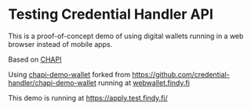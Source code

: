 # Testing Credential Handler API

This is a proof-of-concept demo of using digital wallets running in a web browser instead of mobile apps.

Based on [CHAPI](https://w3c-ccg.github.io/credential-handler-api/)

Using [chapi-demo-wallet](https://github.com/FindyFi/chapi-demo-wallet) forked from https://github.com/credential-handler/chapi-demo-wallet running at [webwallet.findy.fi](https://webwallet.findy.fi/)

This demo is running at https://apply.test.findy.fi/
